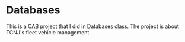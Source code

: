 # Databases

This is a CAB project that I did in Databases class. The project is about TCNJ's fleet vehicle management
